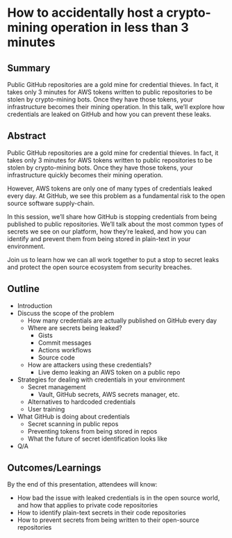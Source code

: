 # How to accidentally host a crypto-mining operation in less than 3 minutes

## Summary

Public GitHub repositories are a gold mine for credential thieves. In fact, it takes only 3 minutes for AWS tokens written to public repositories to be stolen by crypto-mining bots. Once they have those tokens, your infrastructure becomes their mining operation. In this talk, we’ll explore how credentials are leaked on GitHub and how you can prevent these leaks.

## Abstract

Public GitHub repositories are a gold mine for credential thieves. In fact, it takes only 3 minutes for AWS tokens written to public repositories to be stolen by crypto-mining bots. Once they have those tokens, your infrastructure quickly becomes their mining operation.

However, AWS tokens are only one of many types of credentials leaked every day. At GitHub, we see this problem as a fundamental risk to the open source software supply-chain. 

In this session, we’ll share how GitHub is stopping credentials from being published to public repositories. We’ll talk about the most common types of secrets we see on our platform, how they’re leaked, and how you can identify and prevent them from being stored in plain-text in your environment. 

Join us to learn how we can all work together to put a stop to secret leaks and protect the open source ecosystem from security breaches.

## Outline

- Introduction
- Discuss the scope of the problem
    - How many credentials are actually published on GitHub every day
    - Where are secrets being leaked?
        - Gists
        - Commit messages
        - Actions workflows
        - Source code
    - How are attackers using these credentials?
        - Live demo leaking an AWS token on a public repo
- Strategies for dealing with credentials in your environment
    - Secret management
        - Vault, GitHub secrets, AWS secrets manager, etc.
    - Alternatives to hardcoded credentials
    - User training
- What GitHub is doing about credentials
    - Secret scanning in public repos
    - Preventing tokens from being stored in repos
    - What the future of secret identification looks like
- Q/A

## Outcomes/Learnings

By the end of this presentation, attendees will know:

- How bad the issue with leaked credentials is in the open source world, and how that applies to private code repositories
- How to identify plain-text secrets in their code repositories
- How to prevent secrets from being written to their open-source repositories
